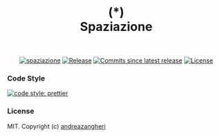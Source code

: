 <h1 align="center">
  <br>
 (*)
  <br>
  Spaziazione
  <br>
  <br>
</h1>

<p align="center">
  <a href="https://github.com/andreazangheri/spaziazione"><img src="https://img.shields.io/badge/www-spaziazione-000000.svg" alt="spaziazione"></a>
  <a href="https://github.com/andreazangheri/spaziazione/releases"><img src="https://img.shields.io/github/release/andreazangheri/spaziazione.svg" alt="Release"></a>
  <a href="#"><img src="https://img.shields.io/github/commits-since/andreazangheri/spaziazione/latest.svg" alt="Commits since latest release"></a>
  <a href="https://github.com/andreazangheri/zen-board/license"><img src="https://img.shields.io/github/license/andreazangheri/spaziazione.svg" alt="License"></a>
</p>

### Code Style

[![code style: prettier](https://img.shields.io/badge/code_style-prettier-000000.svg)](https://github.com/prettier/prettier)

### License

MIT. Copyright (c) [andreazangheri](https://github.com/andreazangheri)
